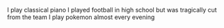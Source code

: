 I play classical piano
I played football in high school but was tragically cut from the team
I play pokemon almost every evening
